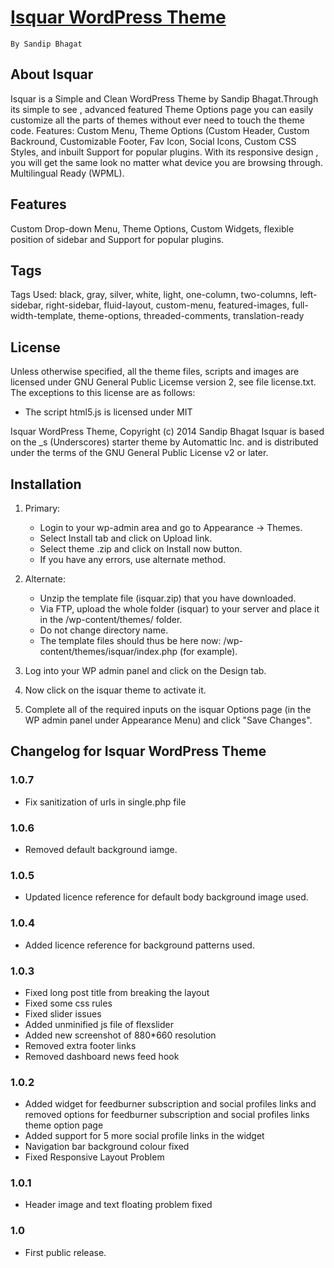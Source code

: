# [Isquar WordPress Theme](http://wordpress.org/themes/isquar)
	By Sandip Bhagat

## About Isquar
Isquar is a Simple and Clean WordPress Theme by Sandip Bhagat.Through its simple to see , advanced featured Theme Options page you can easily customize all the parts of themes without ever need to touch the theme code. Features: Custom Menu, Theme Options (Custom Header, Custom Backround, Customizable Footer, Fav Icon, Social Icons, Custom CSS Styles,  and inbuilt Support for popular plugins. With its responsive design , you will get the same look no matter what device you are browsing through. Multilingual Ready (WPML).

## Features
Custom Drop-down Menu, Theme Options, Custom Widgets, flexible position of sidebar and Support for popular plugins.

## Tags
Tags Used: black, gray, silver, white, light, one-column, two-columns, left-sidebar, right-sidebar, fluid-layout, custom-menu, featured-images, full-width-template, theme-options, threaded-comments, translation-ready

## License

Unless otherwise specified, all the theme files, scripts and images
are licensed under GNU General Public Licemse version 2, see file license.txt.
The exceptions to this license are as follows:
* The script html5.js is licensed under MIT

Isquar WordPress Theme, Copyright (c) 2014 Sandip Bhagat
Isquar is based on the _s (Underscores) starter theme by Automattic Inc. and is distributed under the terms of the GNU General Public License v2 or later.


## Installation

1. Primary: 
	- Login to your wp-admin area and go to Appearance -> Themes. 
 	- Select Install tab and click on Upload link. 
 	- Select theme .zip and click on Install now button. 
 	- If you have any errors, use alternate method.

2. Alternate: 
 	- Unzip the template file (isquar.zip) that you have downloaded. 
 	- Via FTP, upload the whole folder (isquar) to your server and place it in the /wp-content/themes/ folder. 
 	- Do not change directory name. 
 	- The template files should thus be here now: /wp-content/themes/isquar/index.php (for example).

3. Log into your WP admin panel and click on the Design tab. 
4. Now click on the isquar theme to activate it.
5. Complete all of the required inputs on the isquar Options page (in the WP admin panel under Appearance Menu) and click "Save Changes".

## Changelog for Isquar WordPress Theme

### 1.0.7
* Fix sanitization of urls in single.php file

### 1.0.6
* Removed default background iamge.

### 1.0.5
* Updated licence reference for default body background image used.

### 1.0.4
* Added licence reference for background patterns used.

### 1.0.3
* Fixed long post title from breaking the layout
* Fixed some css rules
* Fixed slider issues
* Added unminified js file of flexslider
* Added new screenshot of 880*660 resolution
* Removed extra footer links
* Removed dashboard news feed hook

### 1.0.2
* Added widget for feedburner subscription and social profiles links and removed options for feedburner subscription and social profiles links theme option page
* Added support for 5 more social profile links in the widget
* Navigation bar background colour fixed
* Fixed Responsive Layout Problem

### 1.0.1
* Header image and text floating problem fixed

### 1.0
* First public release.